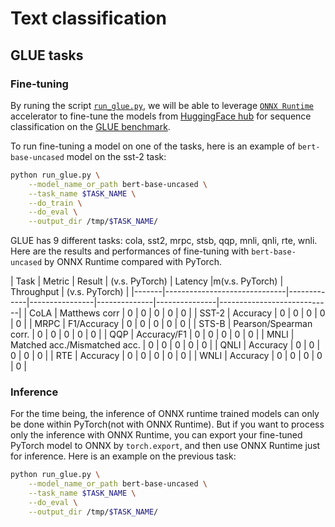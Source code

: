 <!---
Copyright 2020 The HuggingFace Team. All rights reserved.

Licensed under the Apache License, Version 2.0 (the "License");
you may not use this file except in compliance with the License.
You may obtain a copy of the License at

    http://www.apache.org/licenses/LICENSE-2.0

Unless required by applicable law or agreed to in writing, software
distributed under the License is distributed on an "AS IS" BASIS,
WITHOUT WARRANTIES OR CONDITIONS OF ANY KIND, either express or implied.
See the License for the specific language governing permissions and
limitations under the License.
-->

# Text classification 

## GLUE tasks

### Fine-tuning

By runing the script [`run_glue.py`](https://github.com/huggingface/optimum/blob/main/examples/onnxruntime/text-classification/run_glue.py),
we will be able to leverage [`ONNX Runtime`](https://github.com/microsoft/onnxruntime) accelerator to fine-tune the models from 
[HuggingFace hub](https://huggingface.co/models) for sequence classification on the [GLUE benchmark](https://gluebenchmark.com/).

To run fine-tuning a model on one of the tasks, here is an example of `bert-base-uncased` model on the sst-2 task:

```bash
python run_glue.py \
    --model_name_or_path bert-base-uncased \
    --task_name $TASK_NAME \
    --do_train \
    --do_eval \
    --output_dir /tmp/$TASK_NAME/
```
GLUE has 9 different tasks: cola, sst2, mrpc, stsb, qqp, mnli, qnli, rte, wnli. Here are the results and performances 
of fine-tuning with `bert-base-uncased` by ONNX Runtime compared with PyTorch.


| Task  | Metric                       | Result      | (v.s. PyTorch) | Latency       |m(v.s. PyTorch) | Throughput | (v.s. PyTorch) |
|-------|------------------------------|-------------|----------------|--------------|---------------|----------------------------|
| CoLA  | Matthews corr                |    0        |    0        |    0        |    0        |    0        |
| SST-2 | Accuracy                     |    0        |    0        |    0        |    0        |    0        |
| MRPC  | F1/Accuracy                  |    0        |    0        |    0        |    0        |    0        |
| STS-B | Pearson/Spearman corr.       |    0        |    0        |    0        |    0        |    0        |
| QQP   | Accuracy/F1                  |    0        |    0        |    0        |    0        |    0        |
| MNLI  | Matched acc./Mismatched acc. |    0        |    0        |    0        |    0        |    0        |
| QNLI  | Accuracy                     |    0        |    0        |    0        |    0        |    0        |
| RTE   | Accuracy                     |    0        |    0        |    0        |    0        |    0        |
| WNLI  | Accuracy                     |    0        |    0        |    0        |    0        |    0        |

### Inference

For the time being, the inference of ONNX runtime trained models can only be done within PyTorch(not with ONNX Runtime). But if you want
to process only the inference with ONNX Runtime, you can export your fine-tuned PyTorch model to ONNX by `torch.export`, and then use ONNX 
Runtime just for inference. Here is an example on the previous task:

```bash
python run_glue.py \
    --model_name_or_path bert-base-uncased \
    --task_name $TASK_NAME \
    --do_eval \
    --output_dir /tmp/$TASK_NAME/
```
